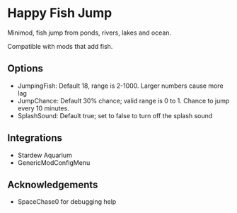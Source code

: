 ﻿# Happy Fish Jump

Minimod, fish jump from ponds, rivers, lakes and ocean.

Compatible with mods that add fish.

## Options
- JumpingFish: Default 18, range is 2-1000. Larger numbers cause more lag
- JumpChance: Default 30% chance; valid range is 0 to 1. Chance to jump every 10 minutes.
- SplashSound: Default true; set to false to turn off the splash sound        

## Integrations
- Stardew Aquarium 
- GenericModConfigMenu

## Acknowledgements
- SpaceChase0 for debugging help
